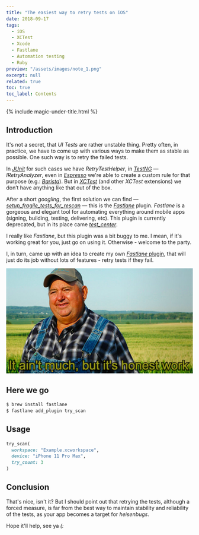 ```yaml
---
title: "The easiest way to retry tests on iOS"
date: 2018-09-17
tags:
  - iOS
  - XCTest
  - Xcode
  - Fastlane
  - Automation testing
  - Ruby
preview: "/assets/images/note_1.png"
excerpt: null
related: true
toc: true
toc_label: Contents
---
```


{% include magic-under-title.html %}

## Introduction

It's not a secret, that *UI Tests* are rather unstable thing. Pretty often, in practice, we have to come up with various ways to make them as stable as possible. One such way is to retry the failed tests.

In [*JUnit*](https://junit.org) for such cases we have *RetryTestHelper*, in [*TestNG*](https://testng.org) — *IRetryAnalyzer*, even in [*Espresso*](https://developer.android.com/training/testing/espresso) we're able to create a custom rule for that purpose (e.g.: [*Barista*](https://github.com/AdevintaSpain/Barista/tree/master/library/src/main/java/com/schibsted/spain/barista/rule/flaky)). But in [*XCTest*](https://developer.apple.com/documentation/xctest) (and other *XCTest* extensions) we don’t have anything like that out of the box.

After a short *googling*, the first solution we can find — [*setup_fragile_tests_for_rescan*](https://github.com/lyndsey-ferguson/setup_fragile_tests_for_rescan) — this is the [*Fastlane*](https://github.com/fastlane/fastlane) plugin. *Fastlane* is a gorgeous and elegant tool for automating everything around mobile apps (signing, building, testing, delivering, etc). This plugin is currently deprecated, but in its place came [*test_center*](https://github.com/lyndsey-ferguson/fastlane-plugin-test_center).

I really like *Fastlane*, but this plugin was a bit buggy to me. I mean, if it's working great for you, just go on using it. Otherwise - welcome to the party.

I, in turn, came up with an idea to create my own [*Fastlane* plugin](https://github.com/alteral/fastlane-plugin-try_scan), that will just do its job without lots of features - retry tests if they fail. 

![mem](/assets/images/note_1_1.png)

## Here we go

```bash
$ brew install fastlane
$ fastlane add_plugin try_scan
```

## Usage

```ruby
try_scan(
  workspace: "Example.xcworkspace",
  device: "iPhone 11 Pro Max",
  try_count: 3
)
```

## Conclusion

That's nice, isn't it? But I should point out that retrying the tests, although a forced measure, is far from the best way to maintain stability and reliability of the tests, as your app becomes a target for *heisenbugs*.

Hope it'll help, see ya *(:*
